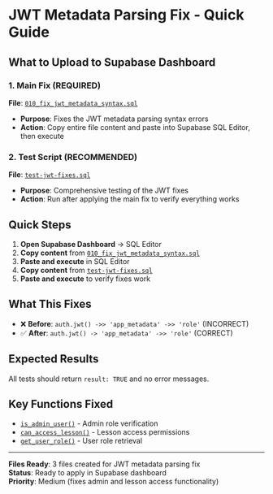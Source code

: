 # JWT Metadata Parsing Fix - Quick Guide

## What to Upload to Supabase Dashboard

### 1. Main Fix (REQUIRED)
**File**: [`010_fix_jwt_metadata_syntax.sql`](lightbus-elearning/supabase/migrations/010_fix_jwt_metadata_syntax.sql)
- **Purpose**: Fixes the JWT metadata parsing syntax errors
- **Action**: Copy entire file content and paste into Supabase SQL Editor, then execute

### 2. Test Script (RECOMMENDED)
**File**: [`test-jwt-fixes.sql`](lightbus-elearning/scripts/test-jwt-fixes.sql)
- **Purpose**: Comprehensive testing of the JWT fixes
- **Action**: Run after applying the main fix to verify everything works

## Quick Steps

1. **Open Supabase Dashboard** → SQL Editor
2. **Copy content** from [`010_fix_jwt_metadata_syntax.sql`](lightbus-elearning/supabase/migrations/010_fix_jwt_metadata_syntax.sql)
3. **Paste and execute** in SQL Editor
4. **Copy content** from [`test-jwt-fixes.sql`](lightbus-elearning/scripts/test-jwt-fixes.sql)
5. **Paste and execute** to verify fixes work

## What This Fixes

- ❌ **Before**: `auth.jwt() ->> 'app_metadata' ->> 'role'` (INCORRECT)
- ✅ **After**: `auth.jwt() -> 'app_metadata' ->> 'role'` (CORRECT)

## Expected Results

All tests should return `result: TRUE` and no error messages.

## Key Functions Fixed

- [`is_admin_user()`](lightbus-elearning/supabase/migrations/010_fix_jwt_metadata_syntax.sql:10) - Admin role verification
- [`can_access_lesson()`](lightbus-elearning/supabase/migrations/010_fix_jwt_metadata_syntax.sql:52) - Lesson access permissions
- [`get_user_role()`](lightbus-elearning/supabase/migrations/010_fix_jwt_metadata_syntax.sql:30) - User role retrieval

---

**Files Ready**: 3 files created for JWT metadata parsing fix  
**Status**: Ready to apply in Supabase dashboard  
**Priority**: Medium (fixes admin and lesson access functionality)